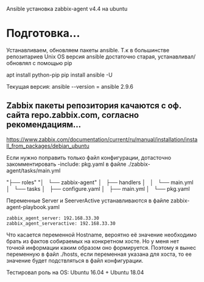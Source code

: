  Ansible установка zabbix-agent v4.4 на ubuntu
# Подготовка...
Устанавливаем, обновляем пакеты ansible. Т.к в большинстве репозитариев Unix OS версия ansible достаточно старая, устанавливал/обновлял с помощью pip

apt install python-pip
pip install ansible -U

Текущая версия:
ansible --version = ansible 2.9.6

## Zabbix пакеты репозитория качаются с оф. сайта repo.zabbix.com, согласно рекомендациям...
https://www.zabbix.com/documentation/current/ru/manual/installation/install_from_packages/debian_ubuntu

Если нужно поправить только файл конфигурации, дотасточно закомментировать -include: pkg.yaml в файле ./zabbix-agent/tasks/main.yml

"├── roles"
"│   └── zabbix-agent"
│       ├── handlers
│       │   └── main.yml
│       └── tasks
│           ├── configure.yaml
│           ├── main.yml
│           └── pkg.yaml

Переменные Server и SeerverActive устанавливаются в файле zabbix-agent-playbook.yaml

    zabbix_agent_server: 192.168.33.30
    zabbix_agent_serveractive: 192.168.33.30

Что касается переменной Hostname, вероятно её значение необходимо брать из фактов собираемых на конкретном хосте. Но у меня нет точной информации каким образом оно формируется. 
Поэтому я вынес переменную в файл ./hosts, если переменная указана для хоста, то ее значение будет подствляться в файл конфигурации.

Тестировал роль на OS: Ubuntu 16.04 + Ubuntu 18.04
